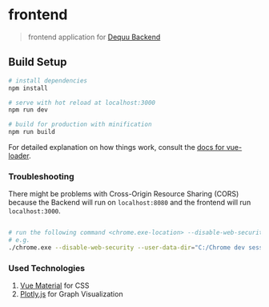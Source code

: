 # frontend

> frontend application for [Dequu Backend](https://github.com/hpi-bp1819-naumann/backend)

## Build Setup

``` bash
# install dependencies
npm install

# serve with hot reload at localhost:3000
npm run dev

# build for production with minification
npm run build
```

For detailed explanation on how things work, consult the [docs for vue-loader](http://vuejs.github.io/vue-loader).

### Troubleshooting

There might be problems with Cross-Origin Resource Sharing (CORS) because the Backend will run on `localhost:8080` and the frontend will run `localhost:3000`.

``` bash

# run the following command <chrome.exe-location> --disable-web-security --user-data-dir="<abitrary directory>"
# e.g.
./chrome.exe --disable-web-security --user-data-dir="C:/Chrome dev session"
```

### Used Technologies

1. [Vue Material](https://vuematerial.io/) for CSS
2. [Plotly.js](https://plot.ly/javascript/) for Graph Visualization
